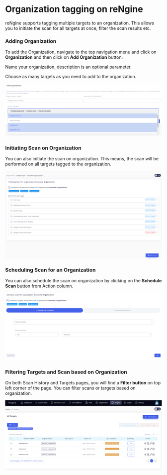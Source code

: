 # Organization tagging on reNgine

reNgine supports tagging multiple targets to an organization. This allows you to initiate the scan for all targets at once, filter the scan results etc.


### Adding Organization

To add the Organization, navigate to the top navigation menu and click on **Organization** and then click on **Add Organization** button.

Name your organization, description is an optional parameter.

Choose as many targets as you need to add to the organization.

![](../static/usage/add_org.png)


### Initiating Scan on Organization

You can also initiate the scan on organization. This means, the scan will be performed on all targets tagged to the organization.

![](../static/usage/start_org_scan.png)

### Scheduling Scan for an Organization

You can also schedule the scan on organization by clicking on the **Schedule Scan** button from Action column.

![](../static/usage/org_schedule.png)


### Filtering Targets and Scan based on Organization

On both Scan History and Targets pages, you will find a **Filter button** on top left corner of the page. You can filter scans or targets based on organization.

![](../static/usage/filter_org.png)
